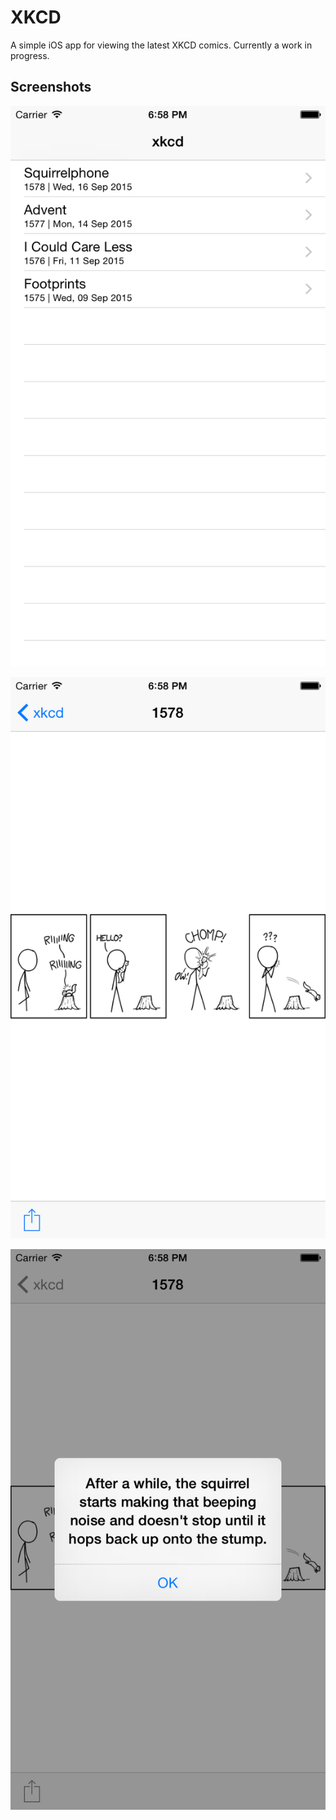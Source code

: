 # XKCD

A simple iOS app for viewing the latest XKCD comics.  Currently a work in progress.

## Screenshots

![Screenshot 1](/Screenshots/1.png?raw=true "Home")

![Screenshot 2](/Screenshots/2.png?raw=true "Comic view")

![Screenshot 3](/Screenshots/3.png?raw=true "Alt-text")

